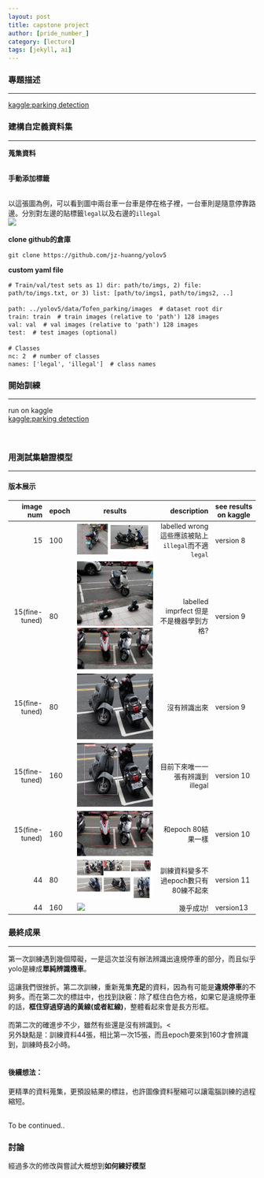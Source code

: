 ```yaml
---
layout: post
title: capstone project
author: [pride_number_]
category: [lecture]
tags: [jekyll, ai]
---
```



### 專題描述
---

[kaggle:parking detection](https://www.kaggle.com/code/ulysses1103/parked-detection)<br>


### 建構自定義資料集
---


**蒐集資料**<br><br>

**手動添加標籤**<br><br>

以這張圖為例，可以看到圖中兩台車一台車是停在格子裡，一台車則是隨意停靠路邊。分別對左邊的貼標籤```legal```以及右邊的```illegal```<br>
![](https://github.com/jz-huanng/AI-course/blob/gh-pages/images2/parking-detection/labels.png?raw=true)<br>

**clone github的倉庫**
 
 ```
 git clone https://github.com/jz-huanng/yolov5
 ```

**custom yaml file**

```
# Train/val/test sets as 1) dir: path/to/imgs, 2) file: path/to/imgs.txt, or 3) list: [path/to/imgs1, path/to/imgs2, ..]

path: ../yolov5/data/Tofen_parking/images  # dataset root dir
train: train  # train images (relative to 'path') 128 images
val: val  # val images (relative to 'path') 128 images
test:  # test images (optional)

# Classes
nc: 2  # number of classes
names: ['legal', 'illegal']  # class names
```

### 開始訓練
---

run on kaggle<br>
[kaggle:parking detection](https://www.kaggle.com/code/ulysses1103/parked-detection)<br>
<br>
<br>



### 用測試集驗證模型
---

#### 版本展示

| image num | epoch | results | description |see results on kaggle |
| --: | -- | -- | --: | --|
| 15 | 100 |  ![](https://github.com/jz-huanng/AI-course/blob/gh-pages/images2/parking-detection/num15.png?raw=true) | labelled wrong<br>這些應該被貼上```illegal```而不適```legal``` |version 8 | 
| 15(fine-tuned) | 80 | ![](https://github.com/jz-huanng/AI-course/blob/gh-pages/images2/parking-detection/fine-tune.png?raw=true)<br>![](https://github.com/jz-huanng/AI-course/blob/gh-pages/images2/parking-detection/labels2.png?raw=true) | labelled imprfect 但是不是機器學到方格? | version 9| 
| 15(fine-tuned) | 80 | ![](https://github.com/jz-huanng/AI-course/blob/gh-pages/images2/parking-detection/no_result.png?raw=true)| 沒有辨識出來 | version 9| 
| 15(fine-tuned) | 160 | ![](https://github.com/jz-huanng/AI-course/blob/gh-pages/images2/parking-detection/epoch160.png?raw=true)| 目前下來唯一一張有辨識到illegal | version 10| 
| 15(fine-tuned) | 160 | ![](https://github.com/jz-huanng/AI-course/blob/gh-pages/images2/parking-detection/epoch160_2.png?raw=true)| 和epoch 80結果一樣 | version 10| 
|44|80|![](https://github.com/jz-huanng/AI-course/blob/gh-pages/images2/parking-detection/version11.png?raw=true)|訓練資料變多不過epoch數只有80練不起來|version 11|
|44|160|![](https://github.com/jz-huanng/AI-course/blob/gh-pages/images2/parking-detection/version13.png?raw=true)|幾乎成功!|version13|

### 最終成果
---

第一次訓練遇到幾個障礙，一是這次並沒有辦法辨識出違規停車的部分，而且似乎yolo是練成**單純辨識機車**。<br><br>
這讓我們很挫折。第二次訓練，重新蒐集**充足**的資料，因為有可能是**違規停車**的不夠多。而在第二次的標註中，也找到訣竅：除了框住白色方格，如果它是違規停車的話，**框住穿過穿過的黃線(或者紅線)**，整體看起來會是長方形框。<br><br>
而第二次的確進步不少，雖然有些還是沒有辨識到。<<br>另外缺點是：訓練資料44張，相比第一次15張，而且epoch要來到160才會辨識到，訓練時長2小時。<br><br>
#### 後續想法：
更精準的資料蒐集，更預設結果的標註，也許圖像資料壓縮可以讓電腦訓練的過程縮短。<br>

<br>
To be continued..

### 討論

經過多次的修改與嘗試大概想到**如何練好模型** 

<br>




<br><br><br><br><br><br><br><br><br><br><br><br><br><br><br><br><br><br><br><br><br><br><br><br><br><br><br><br><br><br><br><br><br><br><br><br><br><br><br><br><br><br><br><br><br><br><br><br><br><br><br><br><br><br><br><br><br><br><br><br><br><br><br><br><br><br><br><br><br><br><br><br><br><br><br><br><br><br><br><br><br><br><br><br><br><br><br><br><br><br><br><br><br><br><br><br><br><br><br><br><br><br><br><br><br><br><br><br><br><br><br><br><br><br><br><br><br><br><br><br><br><br><br><br><br><br><br><br><br><br><br><br><br><br><br><br><br><br><br><br><br><br><br><br>
### ARCHIVE棄存
---

**imperfect outcome**

![](https://github.com/jz-huanng/AI-course/blob/gh-pages/images2/bad_outcome.png?raw=true)

結果不理想原因應該在於蒐集資料的角度


*This site was last updated {{ site.time | date: "%B %d, %Y" }}.*

